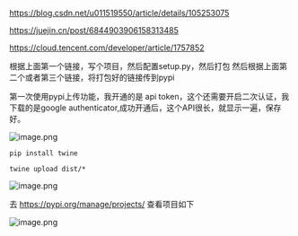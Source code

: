 https://blog.csdn.net/u011519550/article/details/105253075

https://juejin.cn/post/6844903906158313485

https://cloud.tencent.com/developer/article/1757852

根据上面第一个链接，写个项目，然后配置setup.py，然后打包
然后根据上面第二个或者第三个链接，将打包好的链接传到pypi

第一次使用pypi上传功能，我开通的是 api token，这个还需要开启二次认证，我下载的是google authenticator,成功开通后，这个API很长，就显示一遍，保存好。



![image.png](https://gitee.com/hxc8/images10/raw/master/img/202409111759763.png)



```shell
pip install twine
```



```shell
twine upload dist/*
```



![image.png](https://gitee.com/hxc8/images10/raw/master/img/202409111801071.png)


去 https://pypi.org/manage/projects/  查看项目如下

![image.png](https://gitee.com/hxc8/images10/raw/master/img/202409111803526.png)


